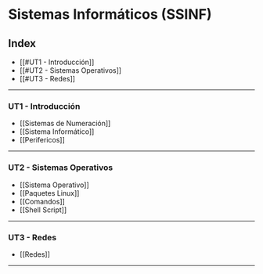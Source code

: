 # Sistemas Informáticos (SSINF)
## Index
- [[#UT1 - Introducción]]
- [[#UT2 - Sistemas Operativos]]
- [[#UT3 - Redes]]
___

### UT1 - Introducción
- [[Sistemas de Numeración]]
- [[Sistema Informático]]
- [[Perifericos]]
___

### UT2 - Sistemas Operativos
- [[Sistema Operativo]]
- [[Paquetes Linux]]
- [[Comandos]]
- [[Shell Script]]
___

### UT3 - Redes
- [[Redes]]
___
